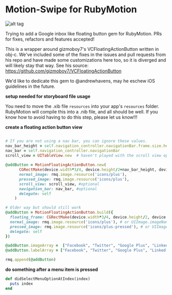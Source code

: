 Motion-Swipe for RubyMotion
====================
![alt tag](https://camo.githubusercontent.com/eb4b9d9cc51e30254b575cd5b388ad57d0a4bace/687474703a2f2f692e696d6775722e636f6d2f7968344d7743422e676966)

Trying to add a Google inbox like floating button gem for RubyMotion. PRs for fixes, refactors and features accepted!

This is a wrapper around gizmoboy7's VCFloatingActionButton written in obj-c. We've included some of the fixes in the issues and pull requests from his repo and have made some customizations here too, so it is diverged and will likely stay that way. See his source: https://github.com/gizmoboy7/VCFloatingActionButton

We'd like to dedicate this gem to @andrewhavens, may he eschew iOS guidelines in the future.

__setup needed for storyboard file usage__

You need to move the .xib file `resources` into your app's `resources` folder. RubyMotion will compile this into a .nib file, and all should be well. If you know how to avoid having to do this step, please let us know!!!

__create a floating action button view__
``` ruby

# If you are not using a nav bar, you can ignore these values.
nav_bar_height = self.navigation_controller.navigationBar.frame.size.height
nav_bar = self.navigation_controller.navigationBar
scroll_view = UITableView.new  # haven't played with the scroll view option myself
    
@addButton = MotionFloatingActionButton.new(
      CGRectMake(device.width*3/4, device.height/2+nav_bar_height, device.width*1/4, device.height/2),
      normal_image: rmq.image.resource('icons/plus'),
      pressed_image: rmq.image.resource('icons/plus'),
      scroll_view: scroll_view, #optional
      navigation_bar: nav_bar, #optional
      delegate: self
    )

# Older way but should still work
@addButton = MotionFloatingActionButton.build({
  floating_frame: CGRectMake(device.width*3/4, device.height/2, device.width*1/4, device.height/2),
  normal_image: rmq.image.resource('icons/plus'), # or UIImage.imageNamed('plus')
  pressed_image: rmq.image.resource('icons/plus-pressed'), # or UIImage.imageNamed('plus-pressed')
  delegate: self
})  

@addButton.imageArray =  ["Facebook", "Twitter", "Google Plus", "Linked in"]
@addButton.labelArray = ["Facebook", "Twitter", "Google Plus", "Linked in"]

rmq.append(@addButton)
```    

__do something after a menu item is pressed__

``` ruby
def didSelectMenuOptionAtIndex(index)
  puts index
end
```
